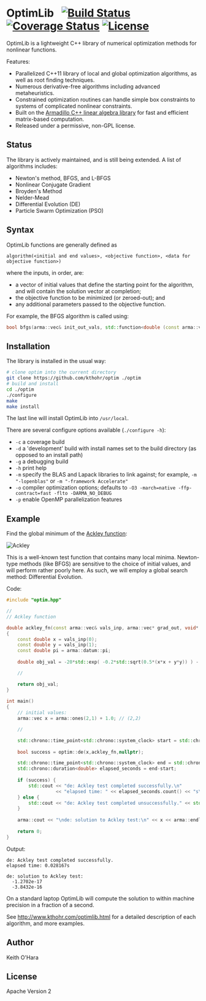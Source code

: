# OptimLib &nbsp; [![Build Status](https://travis-ci.org/kthohr/optim.svg?branch=master)](https://travis-ci.org/kthohr/optim) [![Coverage Status](https://codecov.io/github/kthohr/optim/coverage.svg?branch=master)](https://codecov.io/github/kthohr/optim?branch=master) [![License](https://img.shields.io/badge/Licence-Apache%202.0-blue.svg)](./LICENSE)

OptimLib is a lightweight C++ library of numerical optimization methods for nonlinear functions.

Features:

* Parallelized C++11 library of local and global optimization algorithms, as well as root finding techniques.
* Numerous derivative-free algorithms including advanced metaheuristics.
* Constrained optimization routines can handle simple box constraints to systems of complicated nonlinear constraints.
* Built on the [Armadillo C++ linear algebra library](http://arma.sourceforge.net/) for fast and efficient matrix-based computation.
* Released under a permissive, non-GPL license.

## Status

The library is actively maintained, and is still being extended. A list of algorithms includes:

* Newton's method, BFGS, and L-BFGS
* Nonlinear Conjugate Gradient
* Broyden's Method
* Nelder-Mead
* Differential Evolution (DE)
* Particle Swarm Optimization (PSO)

## Syntax

OptimLib functions are generally defined as
```
algorithm(<initial and end values>, <objective function>, <data for objective function>)
```
where the inputs, in order, are:
* a vector of initial values that define the starting point for the algorithm, and will contain the solution vector at completion;
* the objective function to be minimized (or zeroed-out); and
* any additional parameters passed to the objective function.

For example, the BFGS algorithm is called using:
``` cpp
bool bfgs(arma::vec& init_out_vals, std::function<double (const arma::vec& vals_inp, arma::vec* grad_out, void* opt_data)> opt_objfn, void* opt_data);
```

## Installation

The library is installed in the usual way:

```bash
# clone optim into the current directory
git clone https://github.com/kthohr/optim ./optim
# build and install
cd ./optim
./configure
make
make install
```

The last line will install OptimLib into `/usr/local`.

There are several configure options available (`./configure -h`):
* `-c` a coverage build
* `-d` a 'development' build with install names set to the build directory (as opposed to an install path)
* `-g` a debugging build
* `-h` print help
* `-m` specify the BLAS and Lapack libraries to link against; for example, `-m "-lopenblas"` or `-m "-framework Accelerate"`
* `-o` compiler optimization options; defaults to `-O3 -march=native -ffp-contract=fast -flto -DARMA_NO_DEBUG`
* `-p` enable OpenMP parallelization features

## Example

Find the global minimum of the [Ackley function](https://en.wikipedia.org/wiki/Ackley_function):

![Ackley](https://github.com/kthohr/kthohr.github.io/blob/master/pics/ackley_fn_3d.png)

This is a well-known test function that contains many local minima. Newton-type methods (like BFGS) are sensitive to the choice of initial values, and will perform rather poorly here. As such, we will employ a global search method: Differential Evolution.

Code:

``` cpp
#include "optim.hpp"

//
// Ackley function

double ackley_fn(const arma::vec& vals_inp, arma::vec* grad_out, void* opt_data)
{
    const double x = vals_inp(0);
    const double y = vals_inp(1);
    const double pi = arma::datum::pi;
 
    double obj_val = -20*std::exp( -0.2*std::sqrt(0.5*(x*x + y*y)) ) - std::exp( 0.5*(std::cos(2*pi*x) + std::cos(2*pi*y)) ) + 22.718282L;

    //

    return obj_val;
}
 
int main()
{
    // initial values:
    arma::vec x = arma::ones(2,1) + 1.0; // (2,2)

    //

    std::chrono::time_point<std::chrono::system_clock> start = std::chrono::system_clock::now();
 
    bool success = optim::de(x,ackley_fn,nullptr);

    std::chrono::time_point<std::chrono::system_clock> end = std::chrono::system_clock::now();
    std::chrono::duration<double> elapsed_seconds = end-start;
 
    if (success) {
        std::cout << "de: Ackley test completed successfully.\n"
                  << "elapsed time: " << elapsed_seconds.count() << "s\n";
    } else {
        std::cout << "de: Ackley test completed unsuccessfully." << std::endl;
    }
 
    arma::cout << "\nde: solution to Ackley test:\n" << x << arma::endl;
 
    return 0;
}
```

Output:
```
de: Ackley test completed successfully.
elapsed time: 0.028167s

de: solution to Ackley test:
  -1.2702e-17
  -3.8432e-16
```
On a standard laptop OptimLib will compute the solution to within machine precision in a fraction of a second.

See http://www.kthohr.com/optimlib.html for a detailed description of each algorithm, and more examples.

## Author

Keith O'Hara

## License

Apache Version 2
